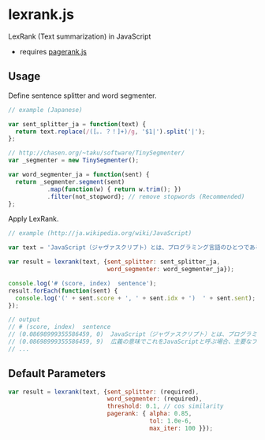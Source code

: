 # lexrank.js

LexRank (Text summarization) in JavaScript

- requires [pagerank.js](https://github.com/iinm/pagerank.js)

## Usage

Define sentence splitter and word segmenter.

```javascript
// example (Japanese)

var sent_splitter_ja = function(text) {
  return text.replace(/([。．？！]+)/g, '$1|').split('|');
};

// http://chasen.org/~taku/software/TinySegmenter/
var _segmenter = new TinySegmenter();

var word_segmenter_ja = function(sent) {
  return _segmenter.segment(sent)
           .map(function(w) { return w.trim(); })
           .filter(not_stopword); // remove stopwords (Recommended)
};
```

Apply LexRank.

```javascript
// example (http://ja.wikipedia.org/wiki/JavaScript)

var text = 'JavaScript（ジャヴァスクリプト）とは、プログラミング言語のひとつである。Javaと名前が似ているが、...';

var result = lexrank(text, {sent_splitter: sent_splitter_ja,
                            word_segmenter: word_segmenter_ja});

console.log('# (score, index)  sentence');
result.forEach(function(sent) {
  console.log('(' + sent.score + ', ' + sent.idx + ')  ' + sent.sent);
});

// output
// # (score, index)  sentence
// (0.08698999355586459, 0)  JavaScript（ジャヴァスクリプト）とは、プログラミング言語のひとつである。
// (0.08698999355586459, 9)  広義の意味でこれをJavaScriptと呼ぶ場合、主要なブラウザが実装しているスクリプト言語はマイクロソフトやGoogle, Appleの実装も含めてJavaScriptである。
// ...
```

## Default Parameters

```javascript
var result = lexrank(text, {sent_splitter: (required),
                            word_segmenter: (required),
                            threshold: 0.1, // cos similarity
                            pagerank: { alpha: 0.85,
                                        tol: 1.0e-6,
                                        max_iter: 100 }});
```
